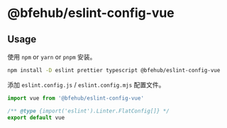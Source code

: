 # @bfehub/eslint-config-vue

## Usage

使用 `npm` or `yarn` or `pnpm` 安装。

```sh
npm install -D eslint prettier typescript @bfehub/eslint-config-vue
```

添加 `eslint.config.js` / `eslint.config.mjs` 配置文件。

```js
import vue from '@bfehub/eslint-config-vue'

/** @type {import('eslint').Linter.FlatConfig[]} */
export default vue
```
